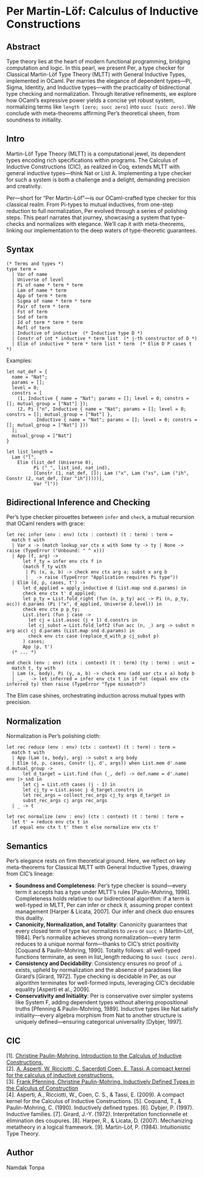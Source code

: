 Per Martin-Löf: Calculus of Inductive Constructions
===================================================

## Abstract

Type theory lies at the heart of modern functional programming, bridging computation and logic.
In this pearl, we present Per, a type checker for Classical Martin-Löf Type Theory (MLTT) with
General Inductive Types, implemented in OCaml. Per marries the elegance of dependent types—Pi,
Sigma, Identity, and Inductive types—with the practicality of bidirectional type checking and
normalization. Through iterative refinements, we explore how OCaml’s expressive power yields
a concise yet robust system, normalizing terms like `length [zero; succ zero]` into `succ (succ zero)`.
We conclude with meta-theorems affirming Per’s theoretical sheen, from soundness to initiality.

## Intro

Martin-Löf Type Theory (MLTT) is a computational jewel, its dependent types encoding rich
specifications within programs. The Calculus of Inductive Constructions (CIC), as realized in Coq,
extends MLTT with general inductive types—think Nat or List A. Implementing a type checker for
such a system is both a challenge and a delight, demanding precision and creativity.

Per—short for “Per Martin-Löf”—is our OCaml-crafted type checker for this classical realm.
From Pi-types to mutual inductives, from one-step reduction to full normalization,
Per evolved through a series of polishing steps. This pearl narrates that journey,
showcasing a system that type-checks and normalizes with elegance.
We’ll cap it with meta-theorems, linking our implementation to the deep waters of type-theoretic guarantees.

## Syntax

```
(* Terms and types *)
type term =
  | Var of name
  | Universe of level
  | Pi of name * term * term
  | Lam of name * term
  | App of term * term
  | Sigma of name * term * term
  | Pair of term * term
  | Fst of term
  | Snd of term
  | Id of term * term * term
  | Refl of term
  | Inductive of inductive  (* Inductive type D *)
  | Constr of int * inductive * term list  (* j-th constructor of D *)
  | Elim of inductive * term * term list * term  (* Elim D P cases t *)
```

Examples:

```
let nat_def = {
  name = "Nat";
  params = [];
  level = 0;
  constrs = [
    (1, Inductive { name = "Nat"; params = []; level = 0; constrs = []; mutual_group = ["Nat"] });
    (2, Pi ("n", Inductive { name = "Nat"; params = []; level = 0; constrs = []; mutual_group = ["Nat"] },
           Inductive { name = "Nat"; params = []; level = 0; constrs = []; mutual_group = ["Nat"] }))
  ];
  mutual_group = ["Nat"]
}
```

```
let list_length =
  Lam ("l",
    Elim (list_def (Universe 0),
          Pi ("_", list_ind, nat_ind),
          [Constr (1, nat_def, []); Lam ("x", Lam ("xs", Lam ("ih", Constr (2, nat_def, [Var "ih"]))))],
          Var "l"))
```

## Bidirectional Inference and Checking

Per’s type checker pirouettes between `infer` and `check`, a mutual recursion that OCaml renders with grace:

```
let rec infer (env : env) (ctx : context) (t : term) : term =
  match t with
  | Var x -> (match lookup_var ctx x with Some ty -> ty | None -> raise (TypeError ("Unbound: " ^ x)))
  | App (f, arg) ->
      let f_ty = infer env ctx f in
      (match f_ty with
       | Pi (x, a, b) -> check env ctx arg a; subst x arg b
       | _ -> raise (TypeError "Application requires Pi type"))
  | Elim (d, p, cases, t') ->
      let d_applied = apply_inductive d (List.map snd d.params) in
      check env ctx t' d_applied;
      let p_ty = List.fold_right (fun (n, p_ty) acc -> Pi (n, p_ty, acc)) d.params (Pi ("x", d_applied, Universe d.level)) in
      check env ctx p p_ty;
      List.iteri (fun j case ->
        let cj = List.assoc (j + 1) d.constrs in
        let cj_subst = List.fold_left2 (fun acc (n, _) arg -> subst n arg acc) cj d.params (List.map snd d.params) in
        check env ctx case (replace_d_with_p cj_subst p)
      ) cases;
      App (p, t')
  (* ... *)

and check (env : env) (ctx : context) (t : term) (ty : term) : unit =
  match t, ty with
  | Lam (x, body), Pi (y, a, b) -> check env (add_var ctx x a) body b
  | _, _ -> let inferred = infer env ctx t in if not (equal env ctx inferred ty) then raise (TypeError "Type mismatch")
```

The Elim case shines, orchestrating induction across mutual types with precision.

## Normalization

Normalization is Per’s polishing cloth:

```
let rec reduce (env : env) (ctx : context) (t : term) : term =
  match t with
  | App (Lam (x, body), arg) -> subst x arg body
  | Elim (d, p, cases, Constr (j, d', args)) when List.mem d'.name d.mutual_group ->
      let d_target = List.find (fun (_, def) -> def.name = d'.name) env |> snd in
      let cj = List.nth cases (j - 1) in
      let cj_ty = List.assoc j d_target.constrs in
      let rec_args = collect_rec_args cj_ty args d_target in
      subst_rec_args cj args rec_args
  | _ -> t

let rec normalize (env : env) (ctx : context) (t : term) : term =
  let t' = reduce env ctx t in
  if equal env ctx t t' then t else normalize env ctx t'
```

## Semantics

Per’s elegance rests on firm theoretical ground. Here, we reflect on key meta-theorems for Classical MLTT with General Inductive Types, drawing from CIC’s lineage:

* **Soundness and Completeness**: Per’s type checker is sound—every term it accepts has a type under MLTT’s rules [Paulin-Mohring, 1996].
  Completeness holds relative to our bidirectional algorithm: if a term is well-typed in MLTT, Per can infer or check it,
  assuming proper context management [Harper & Licata, 2007]. Our infer and check duo ensures this duality.
* **Canonicity, Normalization, and Totality**: Canonicity guarantees that every closed term of type `Nat` normalizes
  to `zero` or `succ n` [Martin-Löf, 1984]. Per’s normalize achieves strong normalization—every term reduces to a
  unique normal form—thanks to CIC’s strict positivity [Coquand & Paulin-Mohring, 1990]. Totality follows: all
  well-typed functions terminate, as seen in list_length reducing to `succ (succ zero)`.
* **Consistency and Decidability**: Consistency ensures no proof of ⊥ exists, upheld by normalization and the
  absence of paradoxes like Girard’s [Girard, 1972]. Type checking is decidable in Per, as our algorithm
  terminates for well-formed inputs, leveraging CIC’s decidable equality [Asperti et al., 2009].
* **Conservativity and Initiality**: Per is conservative over simpler systems like System F, adding dependent
  types without altering propositional truths [Pfenning & Paulin-Mohring, 1989]. Inductive types like Nat satisfy
  initiality—every algebra morphism from Nat to another structure is uniquely defined—ensuring categorical universality [Dybjer, 1997].

## CIC

[1]. <a href="https://inria.hal.science/hal-01094195/document">Christine Paulin-Mohring. Introduction to the Calculus of Inductive Constructions.</a><br>
[2]. <a href="https://www.cs.unibo.it/~sacerdot/PAPERS/sadhana.pdf"> A. Asperti, W. Ricciotti, C. Sacerdoti Coen, E. Tassi. A compact kernel for the calculus of inductive constructions.</a><br>
[3]. <a href="https://www.cs.cmu.edu/%7Efp/papers/mfps89.pdf">Frank Pfenning, Christine Paulin-Mohring. Inductively Defined Types in the Calculus of Construction</a><br>
[4]. Asperti, A., Ricciotti, W., Coen, C. S., & Tassi, E. (2009). A compact kernel for the Calculus of Inductive Constructions.
[5]. Coquand, T., & Paulin-Mohring, C. (1990). Inductively defined types.
[6]. Dybjer, P. (1997). Inductive families.
[7]. Girard, J.-Y. (1972). Interprétation fonctionnelle et élimination des coupures.
[8]. Harper, R., & Licata, D. (2007). Mechanizing metatheory in a logical framework.
[9]. Martin-Löf, P. (1984). Intuitionistic Type Theory.

## Author

Namdak Tonpa
